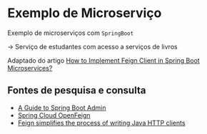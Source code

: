 # Exemplo de Microserviço
Exemplo de microserviços com `SpringBoot`

&rarr; Serviço de estudantes com acesso a serviços de livros

Adaptado do artigo [How to Implement Feign Client in Spring Boot Microservices?](https://javatechonline.com/how-to-implement-feign-client-in-spring-boot-microservices/)

## Fontes de pesquisa e consulta
* [A Guide to Spring Boot Admin](https://www.baeldung.com/spring-boot-admin)
* [Spring Cloud OpenFeign](https://spring.io/projects/spring-cloud-openfeign)
* [Feign simplifies the process of writing Java HTTP clients](https://github.com/OpenFeign/feign)
